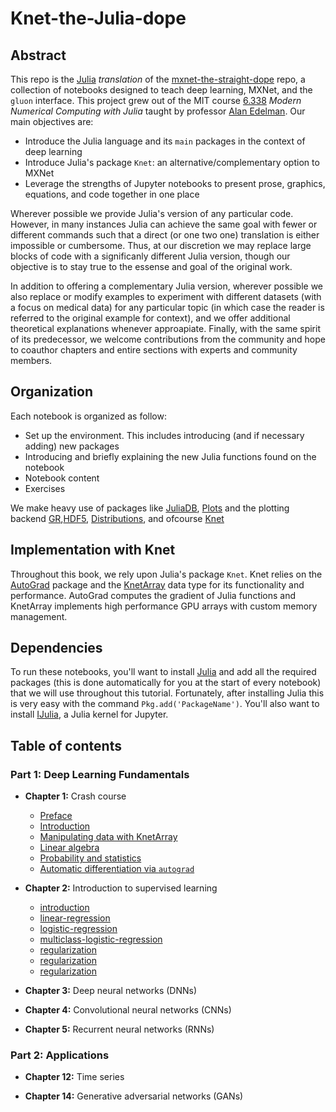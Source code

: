 # Knet-the-Julia-dope

## Abstract 

This repo is the [Julia](https://github.com/JuliaLang/julia) *translation* of the [mxnet-the-straight-dope](https://github.com/zackchase/mxnet-the-straight-dope) repo, a collection of notebooks designed to teach deep learning, MXNet, and the `gluon` interface. This project grew out of the MIT course [6.338](http://courses.csail.mit.edu/18.337/2017/) *Modern Numerical Computing with Julia* taught by professor [Alan Edelman](https://github.com/alanedelman). Our main objectives are:

* Introduce the Julia language and its `main` packages in the context of deep learning
* Introduce Julia's package `Knet`: an alternative/complementary option to MXNet
* Leverage the strengths of Jupyter notebooks to present prose, graphics, equations, and code together in one place

Wherever possible we provide Julia's version of any particular code. However, in many instances Julia can achieve the same goal with fewer or different commands such that a direct (or one two one) translation is either impossible or cumbersome. Thus, at our discretion we may replace large blocks of code with a significanly different Julia version, though our objective is to stay true to the essense and goal of the original work. 

In addition to offering a complementary Julia version, wherever possible we also replace or modify examples to experiment with different datasets (with a focus on medical data) for any particular topic (in which case the reader is referred to the original example for context), and we offer additional theoretical explanations whenever approapiate. Finally, with the same spirit of its predecessor, we welcome contributions from the community and hope to coauthor chapters and entire sections with experts and community members. 

## Organization 

Each notebook is organized as follow: 

* Set up the environment. This includes introducing (and if necessary adding) new packages
* Introducing and briefly explaining the new Julia functions found on the notebook
* Notebook content 
* Exercises

We make heavy use of packages like [JuliaDB](https://github.com/JuliaComputing/JuliaDB.jl), [Plots](https://github.com/JuliaPlots/Plots.jl) and the plotting backend [GR](https://github.com/jheinen/GR.jl),[HDF5](https://github.com/JuliaIO/HDF5.jl), [Distributions](https://github.com/JuliaStats/Distributions.jl), and ofcourse [Knet](https://github.com/denizyuret/Knet.jl)

## Implementation with Knet

Throughout this book, we rely upon Julia's package `Knet`. Knet relies on the [AutoGrad](https://github.com/denizyuret/AutoGrad.jl) package and the [KnetArray](http://denizyuret.github.io/Knet.jl/latest/reference.html#KnetArray-1) data type for its functionality and performance. AutoGrad computes the gradient of Julia functions and KnetArray implements high performance GPU arrays with custom memory management.

## Dependencies 

To run these notebooks, you'll want to install [Julia](https://github.com/JuliaLang/julia) and add all the required packages (this is done automatically for you at the start of every notebook) that we will use throughout this tutorial. Fortunately, after installing Julia this is very easy with the command `Pkg.add('PackageName')`. You'll also want to install [IJulia](https://github.com/JuliaLang/IJulia.jl), a Julia kernel for Jupyter. 

## Table of contents

### Part 1: Deep Learning Fundamentals
* **Chapter 1:** Crash course
    * [Preface](https://github.com/moralesq/Knet-the-Julia-dope/blob/master/chapter01_crashcourse/preface.ipynb)
    * [Introduction](https://github.com/moralesq/Knet-the-Julia-dope/blob/master/chapter01_crashcourse/introduction.ipynb)
    * [Manipulating data with KnetArray](https://github.com/moralesq/Knet-the-Julia-dope/blob/master/chapter01_crashcourse/KnetArray.ipynb)
    * [Linear algebra](https://github.com/moralesq/Knet-the-Julia-dope/blob/master/chapter01_crashcourse/linear-algebra.ipynb)
    * [Probability and statistics](https://github.com/moralesq/Knet-the-Julia-dope/blob/master/chapter01_crashcourse/probability.ipynb)
    * [Automatic differentiation via ``autograd``](https://github.com/moralesq/Knet-the-Julia-dope/blob/master/chapter01_crashcourse/autograd.ipynb)
    
 * **Chapter 2:** Introduction to supervised learning
     * [introduction](https://github.com/moralesq/Knet-the-Julia-dope/blob/master/chapter02_supervised-learning/section1-introduction.ipynb)
     * [linear-regression](https://github.com/moralesq/Knet-the-Julia-dope/blob/master/chapter02_supervised-learning/section2-linear-regression.ipynb)
     * [logistic-regression](https://github.com/moralesq/Knet-the-Julia-dope/blob/master/chapter02_supervised-learning/section3-logistic-regression.ipynb)
     * [multiclass-logistic-regression](https://github.com/moralesq/Knet-the-Julia-dope/blob/master/chapter02_supervised-learning/section4-multiclass-logistic-regression.ipynb)
     * [regularization](https://github.com/moralesq/Knet-the-Julia-dope/blob/master/chapter02_supervised-learning/section5-regularization.ipynb)
     * [regularization](https://github.com/moralesq/Knet-the-Julia-dope/blob/master/chapter02_supervised-learning/section6-perceptron.ipynb)
     * [regularization](https://github.com/moralesq/Knet-the-Julia-dope/blob/master/chapter02_supervised-learning/section7-learning-environments.ipynb)    
     
  * **Chapter 3:** Deep neural networks (DNNs)
  
  * **Chapter 4:** Convolutional neural networks (CNNs)
  
  * **Chapter 5:** Recurrent neural networks (RNNs)

### Part 2: Applications

  * **Chapter 12:** Time series
  
* **Chapter 14:** Generative adversarial networks (GANs)
  